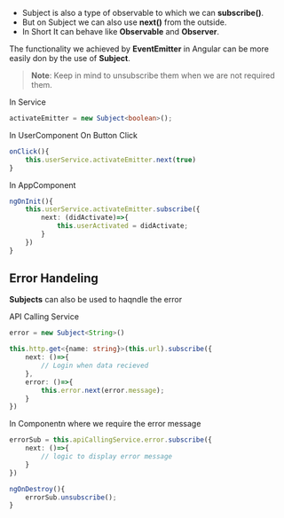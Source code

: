 - Subject is also a type of observable to which we can **subscribe()**.
- But on Subject we can also use **next()** from the outside.
- In Short It can behave like **Observable** and **Observer**.

The functionality we achieved by **EventEmitter** in Angular can be more easily don by the use of **Subject**.

> **Note**: Keep in mind to unsubscribe them when we are not required them. 

In Service
```ts
activateEmitter = new Subject<boolean>();
```

In UserComponent On Button Click
```ts
onClick(){
	this.userService.activateEmitter.next(true)	
}
```

In AppComponent
```ts
ngOnInit(){
	this.userService.activateEmitter.subscribe({
		next: (didActivate)=>{
			this.userActivated = didActivate;
		}
	})
}
```

## Error Handeling

**Subjects** can also be used to haqndle the error

API Calling Service
```ts
error = new Subject<String>()

this.http.get<{name: string}>(this.url).subscribe({
	next: ()=>{
		// Login when data recieved
	},
	error: ()=>{
		this.error.next(error.message);
	}
})
```

In Componentn where we require the error message
```ts
errorSub = this.apiCallingService.error.subscribe({
	next: ()=>{
		// logic to display error message
	}
})

ngOnDestroy(){
	errorSub.unsubscribe();
}

```